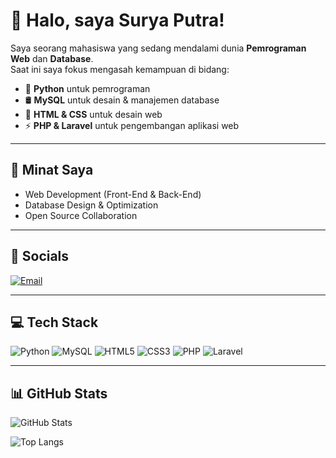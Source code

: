 # 👋 Halo, saya Surya Putra!

Saya seorang mahasiswa yang sedang mendalami dunia **Pemrograman Web** dan **Database**.  
Saat ini saya fokus mengasah kemampuan di bidang:

- 🐍 **Python** untuk pemrograman
- 🛢️ **MySQL** untuk desain & manajemen database
- 🎨 **HTML & CSS** untuk desain web
- ⚡ **PHP & Laravel** untuk pengembangan aplikasi web

---

## 🌱 Minat Saya
- Web Development (Front-End & Back-End)
- Database Design & Optimization
- Open Source Collaboration

---

## 🔗 Socials
[![Email](https://img.shields.io/badge/Email-D14836?style=flat&logo=gmail&logoColor=white)](mailto:youremail@gmail.com)

---

## 💻 Tech Stack
![Python](https://img.shields.io/badge/Python-3776AB?style=flat&logo=python&logoColor=white)
![MySQL](https://img.shields.io/badge/MySQL-4479A1?style=flat&logo=mysql&logoColor=white)
![HTML5](https://img.shields.io/badge/HTML5-E34F26?style=flat&logo=html5&logoColor=white)
![CSS3](https://img.shields.io/badge/CSS3-1572B6?style=flat&logo=css3&logoColor=white)
![PHP](https://img.shields.io/badge/PHP-777BB4?style=flat&logo=php&logoColor=white)
![Laravel](https://img.shields.io/badge/Laravel-FF2D20?style=flat&logo=laravel&logoColor=white)

---

## 📊 GitHub Stats
![GitHub Stats](https://github-readme-stats.vercel.app/api?username=Shiruto0808&show_icons=true&theme=tokyonight)

![Top Langs](https://github-readme-stats.vercel.app/api/top-langs/?username=Shiruto0808&layout=compact&theme=tokyonight)
